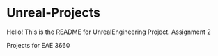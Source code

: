 Unreal-Projects
===============

Hello! This is the README for UnrealEngineering Project. Assignment 2

Projects for EAE 3660
